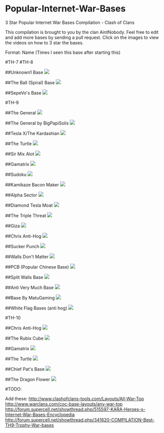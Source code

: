 # Popular-Internet-War-Bases
3 Star Popular Internet War Bases Compilation - Clash of Clans

This compilation is brought to you by the clan AintNobody. Feel free to edit and add more bases by sending a pull request. Click on the images to view the videos on how to 3 star the bases.

Format: Name (Times I seen this base after starting this)

#TH-7
#TH-8

##Unknown1 Base
<a href="./TH8/Unknown1%20Base.md">![](http://www.onehiveclan.com/uploads/2/8/8/6/28864503/7399598_orig.png)</a>

##The Ball (Spiral) Base
<a href="./TH8/The%20Ball%20(Spiral)%20Base.md">![](http://www.onehiveclan.com/uploads/2/8/8/6/28864503/3903397_orig.png)</a>

##SepeVo's Base
<a href="./TH8/SepeVo's%20Base.md">![](http://www.onehiveclan.com/uploads/2/8/8/6/28864503/2581270_orig.png)</a>



#TH-9

##The General
<a href="./TH9/The%20General.md">![](http://www.onehiveclan.com/uploads/2/8/8/6/28864503/3320575_orig.png)</a>

##The General by BigPapiSolis
<a href="./TH9/The%20General%20by%20BigPapiSolis.md">![](http://www.onehiveclan.com/uploads/2/8/8/6/28864503/5515596_orig.png)</a>

##Tesla X/The Kardashian
<a href="./TH9/Tesla-X,%20The%20Kardashian.md">![](http://www.onehiveclan.com/uploads/2/8/8/6/28864503/7759018_orig.png)</a>

##The Turtle
<a href="./TH9/The%20Turtle.md">![](http://www.onehiveclan.com/uploads/2/8/8/6/28864503/3047222_orig.png)</a>

##Sir Mix Alot
<a href="./TH9/Sir%20Mix%20Alot.md">![](http://www.onehiveclan.com/uploads/2/8/8/6/28864503/8196502_orig.png)</a>

##Gamatrix
<a href="./TH9/Gamatrix.md">![](http://www.onehiveclan.com/uploads/2/8/8/6/28864503/4980940_orig.png)</a>

##Sudoku
<a href="./TH9/Sudoku.md">![](http://www.onehiveclan.com/uploads/2/8/8/6/28864503/7563113_orig.png)</a>

##Kamikaze Bacon Maker
<a href="./TH9/Kamikaze%20Bacon%20Maker.md">![](http://www.onehiveclan.com/uploads/2/8/8/6/28864503/6718308_orig.png)</a>

##Alpha Sector
<a href="./TH9/Alpha%20Sector.md">![](http://www.onehiveclan.com/uploads/2/8/8/6/28864503/432881_orig.png)</a>

##Diamond Tesla Moat
<a href="./TH9/Diamond%20Tesla%20Moat.md">![](http://www.onehiveclan.com/uploads/2/8/8/6/28864503/8766365_orig.png)</a>

##The Triple Threat
<a href="./TH9/The%20Triple%20Threat.md">![](http://www.onehiveclan.com/uploads/2/8/8/6/28864503/9565603_orig.png)</a>

##Giza
<a href="./TH9/Giza.md">![](http://www.onehiveclan.com/uploads/2/8/8/6/28864503/6751261_orig.png)</a>

##Chris Anti-Hog
<a href="./TH9/Chris%20Anti-Hog.md">![](http://www.onehiveclan.com/uploads/2/8/8/6/28864503/9441341_orig.png)</a>

##Sucker Punch
<a href="./TH9/Sucker%20Punch.md">![](http://www.onehiveclan.com/uploads/2/8/8/6/28864503/6807375_orig.png)</a>

##Walls Don't Matter
<a href="./TH9/Walls%20Don't%20Matter.md">![](http://www.onehiveclan.com/uploads/2/8/8/6/28864503/1760188_orig.png)</a>

##PCB (Popular Chinese Base)
<a href="./TH9/PCB%20(Popular%20Chinese%20Base).md">![](http://www.onehiveclan.com/uploads/2/8/8/6/28864503/7450830_orig.png)</a>

##Split Walls Base
<a href="./TH9/Split%20Walls%20Base.md">![](http://www.onehiveclan.com/uploads/2/8/8/6/28864503/2230834_orig.png)</a>

##Anti Very Much Base
<a href="./TH9/Anti%20Very%20Much%20Base.md">![](http://www.onehiveclan.com/uploads/2/8/8/6/28864503/1269000_orig.png)</a>

##Base By MatuGaming
<a href="./TH9/Base%20By%20MatuGaming.md">![](http://www.onehiveclan.com/uploads/2/8/8/6/28864503/1615375_orig.png)</a>

##White Flag Bases (anti hog)
<a href="./TH9/White%20Flag%20Bases%20(anti%20hog).md">![](http://www.onehiveclan.com/uploads/2/8/8/6/28864503/2580469_orig.png)</a>







  


#TH-10

##Chris Anti-Hog
<a href="./TH10/Chris%20Anti-Hog.md">![](http://www.onehiveclan.com/uploads/2/8/8/6/28864503/599337_orig.png)</a>

##The Rubix Cube
<a href="./TH10/The%20Rubix%20Cube.md">![](http://www.onehiveclan.com/uploads/2/8/8/6/28864503/1884654_orig.png)</a>

##Gamatrix
<a href="./TH10/Gamatrix.md">![](http://www.onehiveclan.com/uploads/2/8/8/6/28864503/3227684_orig.png)</a>

##The Turtle
<a href="./TH10/The%20Turtle.md">![](http://www.onehiveclan.com/uploads/2/8/8/6/28864503/7789849_orig.png)</a>

##Chief Pat's Base
<a href="./TH10/Chief%20Pat's%20Base.md">![](http://www.onehiveclan.com/uploads/2/8/8/6/28864503/7526890_orig.png)</a>

##The Dragon Flower
<a href="./TH10/The%20Dragon%20Flower.md">![](http://www.onehiveclan.com/uploads/2/8/8/6/28864503/4665970_orig.png)</a>









#TODO:

Add these:
http://www.clashofclans-tools.com/Layouts/All-War-Top
http://www.warclans.com/coc-base-layouts/any-war-top
http://forum.supercell.net/showthread.php/515597-KARA-Heroes-s-Internet-War-Bases-Encyclopedia
http://forum.supercell.net/showthread.php/341620-COMPILATION-Best-TH9-Trophy-War-bases

